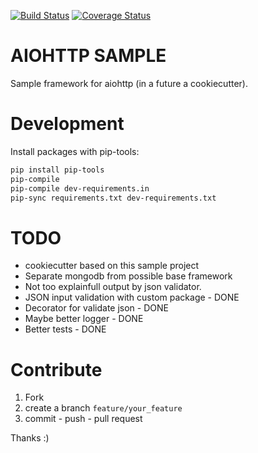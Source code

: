 
[![Build Status](https://travis-ci.org/sonic182/aiohttp_sample.svg?branch=master)](https://travis-ci.org/sonic182/aiohttp_sample)
[![Coverage Status](https://coveralls.io/repos/github/sonic182/aiohttp_sample/badge.svg?branch=master)](https://coveralls.io/github/sonic182/aiohttp_sample?branch=master)
# AIOHTTP SAMPLE

Sample framework for aiohttp (in a future a cookiecutter).

# Development

Install packages with pip-tools:
```bash
pip install pip-tools
pip-compile
pip-compile dev-requirements.in
pip-sync requirements.txt dev-requirements.txt
```

# TODO

* cookiecutter based on this sample project
* Separate mongodb from possible base framework
* Not too explainfull output by json validator.
* JSON input validation with custom package - DONE
* Decorator for validate json - DONE
* Maybe better logger - DONE
* Better tests - DONE

# Contribute

1. Fork
2. create a branch `feature/your_feature`
3. commit - push - pull request

Thanks :)
